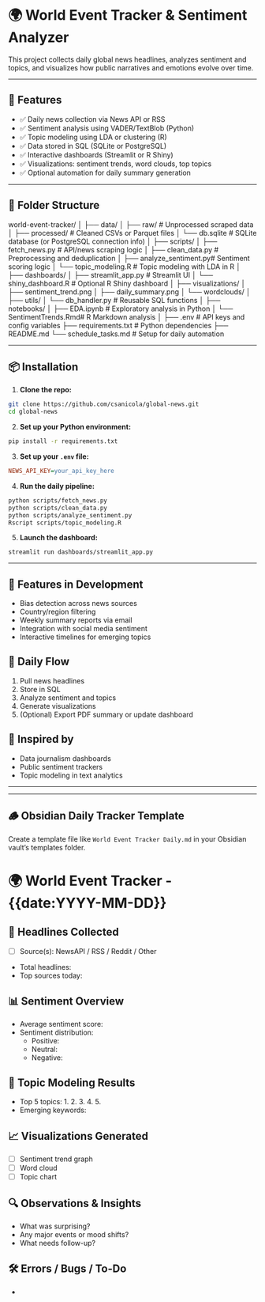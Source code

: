 # 🌍 World Event Tracker & Sentiment Analyzer

This project collects daily global news headlines, analyzes sentiment and topics, and visualizes how public narratives and emotions evolve over time.

---

## 🔧 Features

- ✅ Daily news collection via News API or RSS
- ✅ Sentiment analysis using VADER/TextBlob (Python)
- ✅ Topic modeling using LDA or clustering (R)
- ✅ Data stored in SQL (SQLite or PostgreSQL)
- ✅ Interactive dashboards (Streamlit or R Shiny)
- ✅ Visualizations: sentiment trends, word clouds, top topics
- ✅ Optional automation for daily summary generation

---

## 📁 Folder Structure

world-event-tracker/
│
├── data/
│ ├── raw/ # Unprocessed scraped data
│ ├── processed/ # Cleaned CSVs or Parquet files
│ └── db.sqlite # SQLite database (or PostgreSQL connection info)
│
├── scripts/
│ ├── fetch_news.py # API/news scraping logic
│ ├── clean_data.py # Preprocessing and deduplication
│ ├── analyze_sentiment.py# Sentiment scoring logic
│ └── topic_modeling.R # Topic modeling with LDA in R
│
├── dashboards/
│ ├── streamlit_app.py # Streamlit UI
│ └── shiny_dashboard.R # Optional R Shiny dashboard
│
├── visualizations/
│ ├── sentiment_trend.png
│ ├── daily_summary.png
│ └── wordclouds/
│
├── utils/
│ └── db_handler.py # Reusable SQL functions
│
├── notebooks/
│ ├── EDA.ipynb # Exploratory analysis in Python
│ └── SentimentTrends.Rmd# R Markdown analysis
│
├── .env # API keys and config variables
├── requirements.txt # Python dependencies
├── README.md
└── schedule_tasks.md # Setup for daily automation

---

## 📦 Installation

1. **Clone the repo:**

```bash
git clone https://github.com/csanicola/global-news.git
cd global-news
```

2. **Set up your Python environment:**

```bash
pip install -r requirements.txt
```

3. **Set up your `.env` file:**

```ini
NEWS_API_KEY=your_api_key_here
```

4. **Run the daily pipeline:**

```bash
python scripts/fetch_news.py
python scripts/clean_data.py
python scripts/analyze_sentiment.py
Rscript scripts/topic_modeling.R
```

5. **Launch the dashboard:**

```bash
streamlit run dashboards/streamlit_app.py
```

---

## 🧪 Features in Development

- Bias detection across news sources
- Country/region filtering
- Weekly summary reports via email
- Integration with social media sentiment
- Interactive timelines for emerging topics

## 📅 Daily Flow

1. Pull news headlines
2. Store in SQL
3. Analyze sentiment and topics
4. Generate visualizations
5. (Optional) Export PDF summary or update dashboard

## 🧠 Inspired by

- Data journalism dashboards
- Public sentiment trackers
- Topic modeling in text analytics

---

---

## 🪵 Obsidian Daily Tracker Template

Create a template file like `World Event Tracker Daily.md` in your Obsidian vault’s templates folder.

# 🌍 World Event Tracker - {{date:YYYY-MM-DD}}

## 📰 Headlines Collected

- [ ] Source(s): NewsAPI / RSS / Reddit / Other
- Total headlines:
- Top sources today:

## 📊 Sentiment Overview

- Average sentiment score:
- Sentiment distribution:
  - Positive:
  - Neutral:
  - Negative:

## 🧠 Topic Modeling Results

- Top 5 topics:
  1.
  2.
  3.
  4.
  5.
- Emerging keywords:

## 📈 Visualizations Generated

- [ ] Sentiment trend graph
- [ ] Word cloud
- [ ] Topic chart

## 🔍 Observations & Insights

- What was surprising?
- Any major events or mood shifts?
- What needs follow-up?

## 🛠️ Errors / Bugs / To-Do

-

